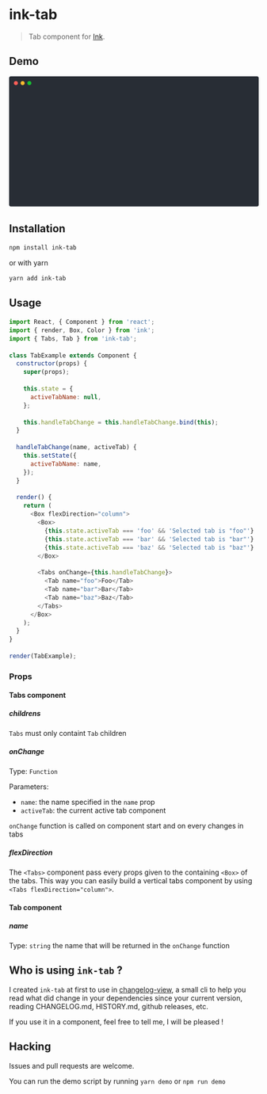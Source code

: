 # ink-tab

> Tab component for [Ink](https://github.com/vadimdemedes/ink).

## Demo

![Demo](media/demo.svg)

## Installation

```sh
npm install ink-tab
```

or with yarn

```
yarn add ink-tab
```

## Usage

```js
import React, { Component } from 'react';
import { render, Box, Color } from 'ink';
import { Tabs, Tab } from 'ink-tab';

class TabExample extends Component {
  constructor(props) {
    super(props);

    this.state = {
      activeTabName: null,
    };

    this.handleTabChange = this.handleTabChange.bind(this);
  }

  handleTabChange(name, activeTab) {
    this.setState({
      activeTabName: name,
    });
  }

  render() {
    return (
      <Box flexDirection="column">
        <Box>
          {this.state.activeTab === 'foo' && 'Selected tab is "foo"'}
          {this.state.activeTab === 'bar' && 'Selected tab is "bar"'}
          {this.state.activeTab === 'baz' && 'Selected tab is "baz"'}
        </Box>

        <Tabs onChange={this.handleTabChange}>
          <Tab name="foo">Foo</Tab>
          <Tab name="bar">Bar</Tab>
          <Tab name="baz">Baz</Tab>
        </Tabs>
      </Box>
    );
  }
}

render(TabExample);
```

### Props

#### Tabs component

##### childrens

`Tabs` must only containt `Tab` children

##### onChange

Type: `Function`

Parameters:

- `name`: the name specified in the `name` prop
- `activeTab`: the current active tab component

`onChange` function is called on component start and on every changes in tabs

##### flexDirection

The `<Tabs>` component pass every props given to the containing `<Box>` of the tabs. This way you can easily build a vertical tabs component by using `<Tabs flexDirection="column">`.

#### Tab component

##### name

Type: `string`
the name that will be returned in the `onChange` function

## Who is using `ink-tab` ?

I created `ink-tab` at first to use in [changelog-view](https://github.com/jdeniau/changelog-view), a small cli to help you read what did change in your dependencies since your current version, reading CHANGELOG.md, HISTORY.md, github releases, etc.

If you use it in a component, feel free to tell me, I will be pleased !

## Hacking

Issues and pull requests are welcome.

You can run the demo script by running `yarn demo` or `npm run demo`
